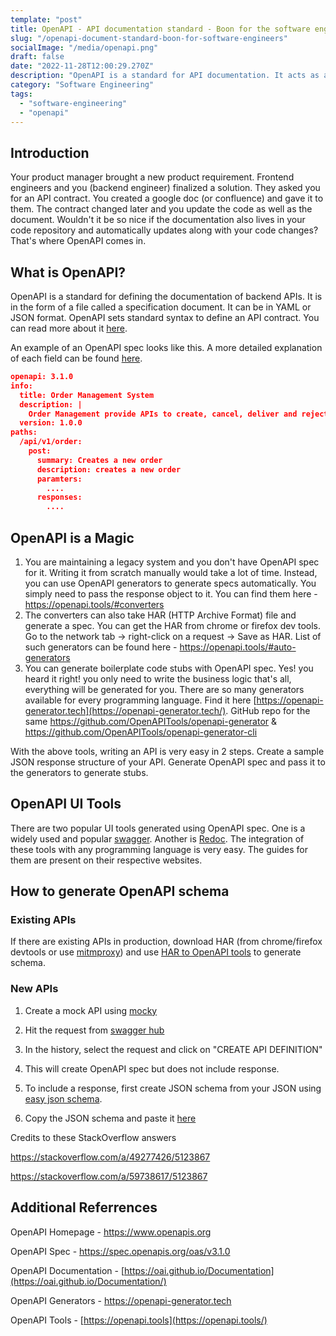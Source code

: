 ```yaml
---
template: "post"
title: OpenAPI - API documentation standard - Boon for the software engineers
slug: "/openapi-document-standard-boon-for-software-engineers"
socialImage: "/media/openapi.png"
draft: false
date: "2022-11-28T12:00:29.270Z"
description: "OpenAPI is a standard for API documentation. It acts as a bridge between backend and frontend systems. Using the OpenAPI specification file, we can generate beautiful UI using swagger or ReDoc."
category: "Software Engineering"
tags:
  - "software-engineering"
  - "openapi"
---
```

## Introduction

Your product manager brought a new product requirement. Frontend engineers and you (backend engineer) finalized a solution. They asked you for an API contract. You created a google doc (or confluence) and gave it to them. The contract changed later and you update the code as well as the document. Wouldn't it be so nice if the documentation also lives in your code repository and automatically updates along with your code changes? That's where OpenAPI comes in.

## What is OpenAPI?

OpenAPI is a standard for defining the documentation of backend APIs. It is in the form of a file called a specification document. It can be in YAML or JSON format. OpenAPI sets standard syntax to define an API contract. You can read more about it [here](https://oai.github.io/Documentation/introduction.html).

An example of an OpenAPI spec looks like this. A more detailed explanation of each field can be found [here](https://oai.github.io/Documentation/specification-structure.html).

```json
openapi: 3.1.0
info:
  title: Order Management System
  description: |
    Order Management provide APIs to create, cancel, deliver and reject orders
  version: 1.0.0
paths:
  /api/v1/order:
    post:
      summary: Creates a new order
      description: creates a new order
      paramters:
        ....
      responses:
        ....
```

## OpenAPI is a Magic

1. You are maintaining a legacy system and you don't have OpenAPI spec for it. Writing it from scratch manually would take a lot of time. Instead, you can use OpenAPI generators to generate specs automatically. You simply need to pass the response object to it. You can find them here - <https://openapi.tools/#converters>
2. The converters can also take HAR (HTTP Archive Format) file and generate a spec. You can get the HAR from chrome or firefox dev tools. Go to the network tab -> right-click on a request -> Save as HAR. List of such generators can be found here - <https://openapi.tools/#auto-generators>
3. You can generate boilerplate code stubs with OpenAPI spec. Yes! you heard it right! you only need to write the business logic that's all, everything will be generated for you. There are so many generators available for every programming language. Find it here [https://openapi-generator.tech](https://openapi-generator.tech/). GitHub repo for the same <https://github.com/OpenAPITools/openapi-generator> & <https://github.com/OpenAPITools/openapi-generator-cli>

With the above tools, writing an API is very easy in 2 steps. Create a sample JSON response structure of your API. Generate OpenAPI spec and pass it to the generators to generate stubs.

## OpenAPI UI Tools

There are two popular UI tools generated using OpenAPI spec. One is a widely used and popular [swagger](https://swagger.io/tools/swagger-ui/). Another is [Redoc](https://redocly.github.io/redoc/#section/OpenAPI-Specification). The integration of these tools with any programming language is very easy. The guides for them are present on their respective websites.

## How to generate OpenAPI schema

### Existing APIs

If there are existing APIs in production, download HAR (from chrome/firefox devtools or use [mitmproxy](https://mitmproxy.org/)) and use [HAR to OpenAPI tools](https://openapi.tools/#auto-generators) to generate schema.

### New APIs

1. Create a mock API using [mocky](https://designer.mocky.io/)

2. Hit the request from [swagger hub](https://inspector.swagger.io/builder)

3. In the history, select the request and click on "CREATE API DEFINITION"

4. This will create OpenAPI spec but does not include response.

5. To include a response, first create JSON schema from your JSON using [easy json schema](https://easy-json-schema.github.io/).

6. Copy the JSON schema and paste it [here](https://roger13.github.io/SwagDefGen/)

Credits to these StackOverflow answers

<https://stackoverflow.com/a/49277426/5123867>

<https://stackoverflow.com/a/59738617/5123867>



## Additional Referrences

OpenAPI Homepage - <https://www.openapis.org>

OpenAPI Spec - <https://spec.openapis.org/oas/v3.1.0>

OpenAPI Documentation - [https://oai.github.io/Documentation](https://oai.github.io/Documentation/)

OpenAPI Generators - <https://openapi-generator.tech>

OpenAPI Tools - [https://openapi.tools](https://openapi.tools/)